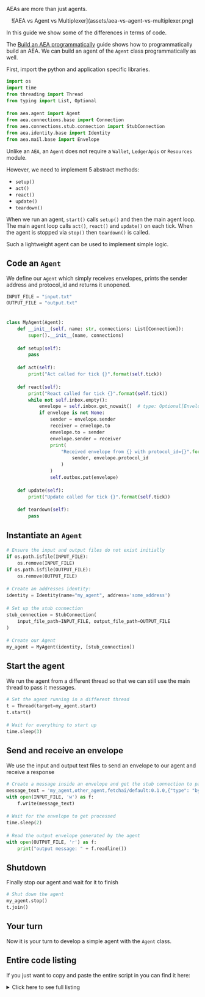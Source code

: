 AEAs are more than just agents.

<center>![AEA vs Agent vs Multiplexer](assets/aea-vs-agent-vs-multiplexer.png)</center>

In this guide we show some of the differences in terms of code.

The <a href="../build-aea-programmatically">Build an AEA programmatically</a> guide shows how to programmatically build an AEA. We can build an agent of the `Agent` class programmatically as well.

First, import the python and application specific libraries.
``` python
import os
import time
from threading import Thread
from typing import List, Optional

from aea.agent import Agent
from aea.connections.base import Connection
from aea.connections.stub.connection import StubConnection
from aea.identity.base import Identity
from aea.mail.base import Envelope
```

Unlike an `AEA`, an `Agent` does not require a `Wallet`, `LedgerApis` or `Resources` module.

However, we need to implement 5 abstract methods:
- `setup()`
- `act()`
- `react()`
- `update()`
- `teardown()`


When we run an agent, `start()` calls `setup()` and then the main agent loop. The main agent loop calls `act()`, `react()` and `update()` on each tick. When the agent is stopped via `stop()` then `teardown()` is called.

Such a lightweight agent can be used to implement simple logic.

## Code an `Agent`

We define our `Agent` which simply receives envelopes, prints the sender address and protocol_id and returns it unopened.
```python
INPUT_FILE = "input.txt"
OUTPUT_FILE = "output.txt"


class MyAgent(Agent):
    def __init__(self, name: str, connections: List[Connection]):
        super().__init__(name, connections)

    def setup(self):
        pass

    def act(self):
        print("Act called for tick {}".format(self.tick))

    def react(self):
        print("React called for tick {}".format(self.tick))
        while not self.inbox.empty():
            envelope = self.inbox.get_nowait()  # type: Optional[Envelope]
            if envelope is not None:
                sender = envelope.sender
                receiver = envelope.to
                envelope.to = sender
                envelope.sender = receiver
                print(
                    "Received envelope from {} with protocol_id={}".format(
                        sender, envelope.protocol_id
                    )
                )
                self.outbox.put(envelope)

    def update(self):
        print("Update called for tick {}".format(self.tick))

    def teardown(self):
        pass
```

## Instantiate an `Agent`

``` python
# Ensure the input and output files do not exist initially
if os.path.isfile(INPUT_FILE):
    os.remove(INPUT_FILE)
if os.path.isfile(OUTPUT_FILE):
    os.remove(OUTPUT_FILE)

# Create an addresses identity:
identity = Identity(name="my_agent", address='some_address')

# Set up the stub connection
stub_connection = StubConnection(
    input_file_path=INPUT_FILE, output_file_path=OUTPUT_FILE
)

# Create our Agent
my_agent = MyAgent(identity, [stub_connection])
```

## Start the agent
We run the agent from a different thread so that we can still use the main thread to pass it messages.
``` python
# Set the agent running in a different thread
t = Thread(target=my_agent.start)
t.start()

# Wait for everything to start up
time.sleep(3)
```

## Send and receive an envelope
We use the input and output text files to send an envelope to our agent and receive a response
``` python
# Create a message inside an envelope and get the stub connection to pass it into the agent
message_text = 'my_agent,other_agent,fetchai/default:0.1.0,{"type": "bytes", "content": "aGVsbG8="}'
with open(INPUT_FILE, 'w') as f:
    f.write(message_text)

# Wait for the envelope to get processed
time.sleep(2)

# Read the output envelope generated by the agent
with open(OUTPUT_FILE, 'r') as f:
    print("output message: " + f.readline())
```

## Shutdown
Finally stop our agent and wait for it to finish
``` python
# Shut down the agent
my_agent.stop()
t.join()
```

## Your turn

Now it is your turn to develop a simple agent with the `Agent` class.

## Entire code listing
If you just want to copy and paste the entire script in you can find it here:

<details><summary>Click here to see full listing</summary>
<p>

```python
import os
import time
from threading import Thread
from typing import List, Optional

from aea.agent import Agent
from aea.connections.base import Connection
from aea.connections.stub.connection import StubConnection
from aea.identity.base import Identity
from aea.mail.base import Envelope


INPUT_FILE = "input.txt"
OUTPUT_FILE = "output.txt"


class MyAgent(Agent):
    def __init__(self, name: str, connections: List[Connection]):
        super().__init__(name, connections)

    def setup(self):
        pass

    def act(self):
        print("Act called for tick {}".format(self.tick))

    def react(self):
        print("React called for tick {}".format(self.tick))
        while not self.inbox.empty():
            envelope = self.inbox.get_nowait()  # type: Optional[Envelope]
            if envelope is not None:
                sender = envelope.sender
                receiver = envelope.to
                envelope.to = sender
                envelope.sender = receiver
                print(
                    "Received envelope from {} with protocol_id={}".format(
                        sender, envelope.protocol_id
                    )
                )
                self.outbox.put(envelope)

    def update(self):
        print("Update called for tick {}".format(self.tick))

    def teardown(self):
        pass


def run():
    # Ensure the input and output files do not exist initially
    if os.path.isfile(INPUT_FILE):
        os.remove(INPUT_FILE)
    if os.path.isfile(OUTPUT_FILE):
        os.remove(OUTPUT_FILE)

    # Create an addresses identity:
    identity = Identity(name="my_agent", address='some_address')

    # Set up the stub connection
    stub_connection = StubConnection(
        input_file_path=INPUT_FILE, output_file_path=OUTPUT_FILE
    )

    # Create our Agent
    my_agent = MyAgent(identity, [stub_connection])

    # Set the agent running in a different thread
    t = Thread(target=my_agent.start)
    t.start()

    # Wait for everything to start up
    time.sleep(3)

    # Create a message inside an envelope and get the stub connection to pass it into the agent
    message_text = 'my_agent,other_agent,fetchai/default:0.1.0,{"type": "bytes", "content": "aGVsbG8="}'
    with open(INPUT_FILE, "w") as f:
        f.write(message_text)

    # Wait for the envelope to get processed
    time.sleep(2)

    # Read the output envelope generated by the agent
    with open(OUTPUT_FILE, "r") as f:
        print("output message: " + f.readline())

    # Shut down the agent
    my_agent.stop()
    t.join()


if __name__ == "__main__":
    run()
```

<br />
